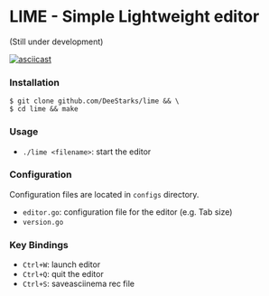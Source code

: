 # LIME - Simple Lightweight editor

(Still under development)

[![asciicast](https://asciinema.org/a/peFiGYI3OX0kfqcsiTYrUEbNR.svg)](https://asciinema.org/a/peFiGYI3OX0kfqcsiTYrUEbNR)

### Installation
```
$ git clone github.com/DeeStarks/lime && \
$ cd lime && make
```

### Usage
- `./lime <filename>`: start the editor

### Configuration
Configuration files are located in `configs` directory.
- `editor.go`: configuration file for the editor (e.g. Tab size)
- `version.go`

### Key Bindings
- `Ctrl+W`: launch editor
- `Ctrl+Q`: quit the editor
- `Ctrl+S`: saveasciinema rec file